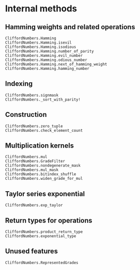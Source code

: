 # Internal methods

## Hamming weights and related operations

```@docs
CliffordNumbers.Hamming
CliffordNumbers.Hamming.isevil
CliffordNumbers.Hamming.isodious
CliffordNumbers.Hamming.number_of_parity
CliffordNumbers.Hamming.evil_number
CliffordNumbers.Hamming.odious_number
CliffordNumbers.Hamming.next_of_hamming_weight
CliffordNumbers.Hamming.hamming_number
```

## Indexing

```@docs
CliffordNumbers.signmask
CliffordNumbers._sort_with_parity!
```

## Construction

```@docs
CliffordNumbers.zero_tuple
CliffordNumbers.check_element_count
```

## Multiplication kernels

```@docs
CliffordNumbers.mul
CliffordNumbers.GradeFilter
CliffordNumbers.nondegenerate_mask
CliffordNumbers.mul_mask
CliffordNumbers.bitindex_shuffle
CliffordNumbers.widen_grade_for_mul
```

## Taylor series exponential
```@docs
CliffordNumbers.exp_taylor
```

## Return types for operations

```@docs
CliffordNumbers.product_return_type
CliffordNumbers.exponential_type
```

## Unused features

```@docs
CliffordNumbers.RepresentedGrades
```
